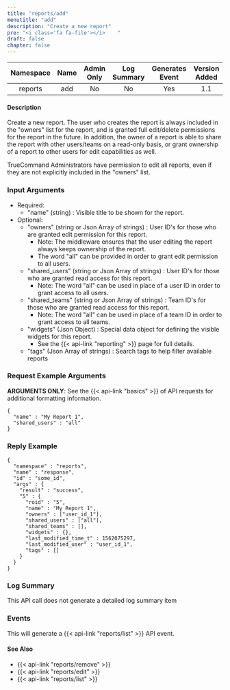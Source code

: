 ```yaml
---
title: "reports/add"
menutitle: "add"
description: "Create a new report"
pre: "<i class='fa fa-file'></i>	"
draft: false
chapter: false
---
```


| Namespace | Name | Admin Only | Log Summary | Generates Event | Version Added
|:----------------:|:--------:|:--------:|:--------:|:--------:|:---:|
| reports | add | No | No | Yes | 1.1 |

#### Description
Create a new report. The user who creates the report is always included in the "owners" list for the report, and is granted full edit/delete permissions for the report in the future. In addition, the owner of a report is able to share the report with other users/teams on a read-only basis, or grant ownership of a report to other users for edit capabilities as well.

TrueCommand Administrators have permission to edit all reports, even if they are not explicitly included in the "owners" list.

### Input Arguments
* Required:
   * "name" (string) : Visible title to be shown for the report.
* Optional:
   * "owners" (string or Json Array of strings) : User ID's for those who are granted edit permission for this report.
      * Note: The middleware ensures that the user editing the report always keeps ownership of the report.
      * The word "all" can be provided in order to grant edit permission to all users.
   * "shared_users" (string or Json Array of strings) : User ID's for those who are granted read access for this report.
      * Note: The word "all" can be used in place of a user ID in order to grant access to all users. 
   * "shared_teams" (string or Json Array of strings) : Team ID's for those who are granted read access for this report.
      * Note: The word "all" can be used in place of a team ID in order to grant access to all teams. 
   * "widgets" (Json Object) : Special data object for defining the visible widgets for this report.
      * See the {{< api-link "reporting" >}} page for full details.
   * "tags" (Json Array of strings) : Search tags to help filter available reports

### Request Example Arguments
**ARGUMENTS ONLY**: See the {{< api-link "basics" >}} of API requests for additional formatting information.

```
{
  "name" : "My Report 1",
  "shared_users" : "all"
}
```

### Reply Example
```
{
  "namespace" : "reports",
  "name" : "response",
  "id" : "some_id",
  "args" : {
    "result" : "success",
    "5" : {
      "roid" : "5",
      "name" : "My Report 1",
      "owners" : ["user_id_1"],
      "shared_users" : ["all"],
      "shared_teams" : [],
      "widgets" : {},
      "last_modified_time_t" : 1562075297,
      "last_modified_user" : "user_id_1",
      "tags" : []
    }
  }
}
```
### Log Summary
This API call does not generate a detailed log summary item

### Events
This will generate a {{< api-link "reports/list" >}} API event.

#### See Also
* {{< api-link "reports/remove" >}}
* {{< api-link "reports/edit" >}}
* {{< api-link "reports/list" >}}
